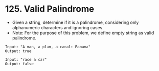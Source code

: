 # 125. Valid Palindrome
* Given a string, determine if it is a palindrome, considering only alphanumeric characters and ignoring cases.
* Note: For the purpose of this problem, we define empty string as valid palindrome.
```text
Input: "A man, a plan, a canal: Panama"
Output: true

Input: "race a car"
Output: false
```